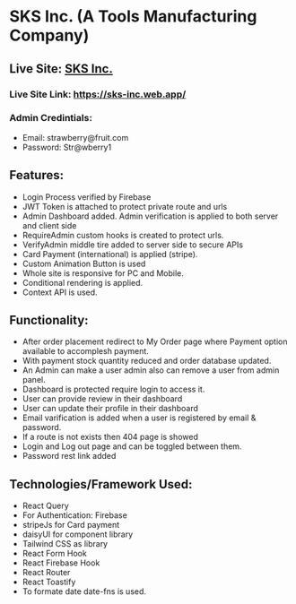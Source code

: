 # SKS Inc. (A Tools Manufacturing Company)

## Live Site:  [SKS Inc.](https://sks-inc.web.app/)
### Live Site Link:  https://sks-inc.web.app/

### Admin Credintials: 
<ul>
<li>Email: strawberry@fruit.com</li>
  <li>Password: Str@wberry1</li>
</ul>

## Features:
<ul>
<li>Login Process verified by Firebase</li>
<li>JWT Token is attached to protect private route and urls</li>
<li>Admin Dashboard added. Admin verification is applied to both server and client side</li>
<li>RequireAdmin custom hooks is created to protect urls.</li>
<li>VerifyAdmin middle tire added to server side to secure APIs</li>
<li>Card Payment (international) is applied (stripe). </li>
<li>Custom Animation Button is used </li>
<li>Whole site is responsive for PC and Mobile.</li>
<li>Conditional rendering is applied.</li>
<li>Context API is used.</li>
</ul>

## Functionality:
<ul>
<li>After order placement redirect to My Order page where Payment option available to accomplesh payment.</li>
<li>With payment stock quantity reduced and order database updated. </li>
<li>An Admin can make a user admin also can remove a user from admin panel.</li>
<li>Dashboard is protected require login to access it.</li>
<li>User can provide review in their dashboard</li>
<li>User can update their profile in their dashboard</li>
<li>Email varification is added when a user is registered by email & password. </li>
<li>If a route is not exists then 404 page is showed</li>
<li> Login and Log out page and can be toggled between them.</li>
<li> Password rest link added</li>

</ul>

## Technologies/Framework Used:
<ul>
<li>React Query</li>
<li>For Authentication: Firebase</li>
<li>stripeJs for Card payment</li>
<li>daisyUI for component library</li>
<li>Tailwind CSS as library</li>
<li>React Form Hook</li>
<li>React Firebase Hook</li>
<li>React Router</li>
<li>React Toastify</li>
<li>To formate date date-fns is used.</li>
</ul>
